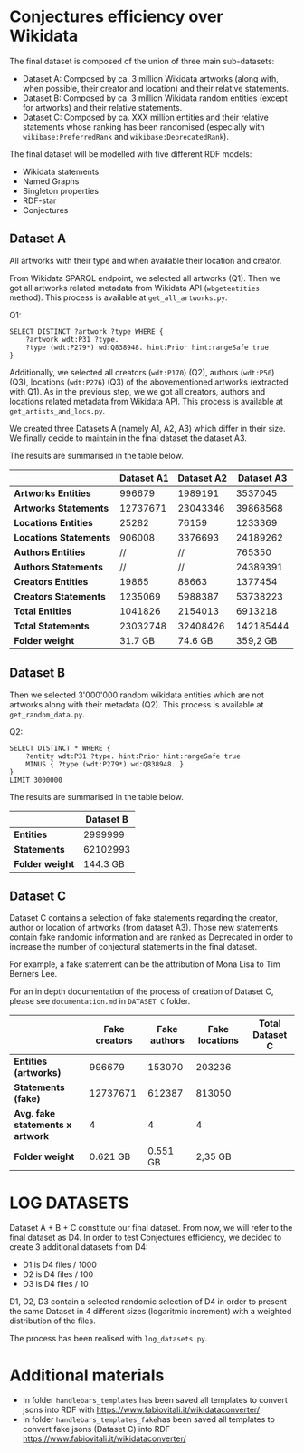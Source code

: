 # Conjectures efficiency over Wikidata

The final dataset is composed of the union of three main sub-datasets:
- Dataset A: Composed by ca. 3 million Wikidata artworks (along with, when possible, their creator and location) and their relative statements.
- Dataset B: Composed by ca. 3 million Wikidata random entities (except for artworks) and their relative statements. 
- Dataset C: Composed by ca. XXX million entities and their relative statements whose ranking has been randomised (especially with ```wikibase:PreferredRank``` and ```wikibase:DeprecatedRank```).

The final dataset will be modelled with five different RDF models:
- Wikidata statements
- Named Graphs
- Singleton properties
- RDF-star
- Conjectures

## Dataset A
All artworks with their type and when available their location and creator. 

From Wikidata SPARQL endpoint, we selected all artworks (Q1). Then we got all artworks related metadata from Wikidata API (```wbgetentities``` method). 
This process is available at ```get_all_artworks.py```.

Q1: 
```
SELECT DISTINCT ?artwork ?type WHERE {
    ?artwork wdt:P31 ?type.
    ?type (wdt:P279*) wd:Q838948. hint:Prior hint:rangeSafe true
}
``` 
Additionally, we selected all creators (```wdt:P170```) (Q2), authors (```wdt:P50```) (Q3), locations (```wdt:P276```) (Q3) of the abovementioned artworks (extracted with Q1).
As in the previous step, we we got all creators, authors and locations related metadata from Wikidata API. 
This process is available at ```get_artists_and_locs.py```.

We created three Datasets A (namely A1, A2, A3) which differ in their size. We finally decide to maintain in the final dataset the dataset A3. 

The results are summarised in the table below. 

|                          | **Dataset A1** | **Dataset A2** | **Dataset A3**  |
|--------------------------|----------------|----------------|-----------------|
| **Artworks Entities**    | 996679         | 1989191        | 3537045         |
| **Artworks Statements**  | 12737671       | 23043346       | 39868568        |
| **Locations Entities**   | 25282          | 76159          | 1233369         |
| **Locations Statements** | 906008         | 3376693        | 24189262        |
| **Authors Entities**     | //             | //             | 765350          |
| **Authors Statements**   | //             | //             | 24389391        |
| **Creators Entities**    | 19865          | 88663          | 1377454         |
| **Creators Statements**  | 1235069        | 5988387        | 53738223        |
| **Total Entities**       | 1041826        | 2154013        | 6913218         |
| **Total Statements**     | 23032748       | 32408426       | 142185444       |
| **Folder weight**        | 31.7 GB        | 74.6 GB        | 359,2 GB        |


## Dataset B
Then we selected 3'000'000 random wikidata entities which are not artworks along with their metadata (Q2).  This process is available at ```get_random_data.py```.

Q2: 
```
SELECT DISTINCT * WHERE {
    ?entity wdt:P31 ?type. hint:Prior hint:rangeSafe true
    MINUS { ?type (wdt:P279*) wd:Q838948. }
}
LIMIT 3000000
```

The results are summarised in the table below. 

|                          | **Dataset B**  | 
|--------------------------|----------------|
| **Entities**             | 2999999        |
| **Statements**           | 62102993       |
| **Folder weight**        | 144.3 GB       | 

## Dataset C

Dataset C contains a selection of fake statements regarding the creator, author or location of artworks (from dataset A3). Those new statements contain fake randomic information and are ranked as Deprecated in order to increase the number of conjectural statements in the final dataset. 

For example, a fake statement can be the attribution of Mona Lisa to Tim Berners Lee. 

For an in depth documentation of the process of creation of Dataset C, please see ```documentation.md``` in ```DATASET C``` folder.

|                                    | **Fake creators** | **Fake authors** | **Fake locations** | **Total Dataset C** |
|------------------------------------|-------------------|------------------|--------------------|---------------------|
| **Entities (artworks)**            | 996679            | 153070           | 203236             |                     |
| **Statements (fake)**              | 12737671          | 612387           | 813050             |                     |
| **Avg. fake statements x artwork** | 4                 | 4                | 4                  |                     |
| **Folder weight**                  | 0.621 GB          | 0.551 GB         | 2,35 GB            |                     |

# LOG DATASETS

Dataset A + B + C constitute our final dataset. From now, we will refer to the final dataset as D4. 
In order to test Conjectures efficiency, we decided to create 3 additional datasets from D4:
- D1 is D4 files / 1000 
- D2 is D4 files / 100
- D3 is D4 files / 10

D1, D2, D3 contain a selected randomic selection of D4 in order to present the same Dataset in 4 different sizes (logaritmic increment) with a weighted distribution of the files.

The process has been realised with ```log_datasets.py```.

# Additional materials
- In folder ```handlebars_templates``` has been saved all templates to convert jsons into RDF with https://www.fabiovitali.it/wikidataconverter/
- In folder ```handlebars_templates_fake```has been saved all templates to convert fake jsons (Dataset C) into RDF https://www.fabiovitali.it/wikidataconverter/
